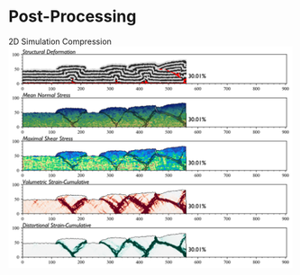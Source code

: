 # Post-Processing
2D Simulation
Compression
![Image text](https://github.com/jerryweihuajing/Post-Processing/blob/master/Show/integral%20analysis%20(standard).png)
